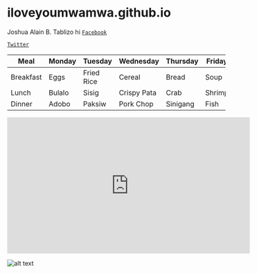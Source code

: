 # iloveyoumwamwa.github.io
Joshua Alain B. Tablizo
hi
[`Facebook`](https://facebook.com/)

[`Twitter`](https://twitter.com/)

| Meal | Monday | Tuesday | Wednesday | Thursday | Friday |
|------|--------|---------|-----------|----------|--------|
| Breakfast | Eggs | Fried Rice | Cereal | Bread | Soup |
| Lunch | Bulalo | Sisig | Crispy Pata | Crab | Shrimp |
| Dinner | Adobo | Paksiw | Pork Chop | Sinigang | Fish |

<iframe width="560" height="315" src="https://www.youtube.com/embed/dQw4w9WgXcQ" title="YouTube video player" frameborder="0" allow="accelerometer; autoplay; clipboard-write; encrypted-media; gyroscope; picture-in-picture; web-share" allowfullscreen></iframe>

![alt text](https://i.pinimg.com/236x/52/b1/d1/52b1d18ea77766ce415101f5c178eb35--coco-martin-cute-boys.jpg)

